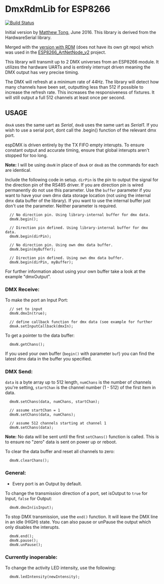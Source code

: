 # DmxRdmLib for ESP8266
[![Build Status](https://travis-ci.com/JonasArnold/DmxRdmLib_esp8266.svg?branch=master)](https://travis-ci.com/JonasArnold/DmxRdmLib_esp8266)

Initial version by [Matthew Tong](https://github.com/mtongnz/espDMX), June 2016.  This library is derived from the HardwareSerial library.

Merged with the [version with RDM](https://github.com/mtongnz/ESP8266_ArtNetNode_v2/tree/master/libs/espDMX_RDM) (does not have its own git repo) which was used in the [ESP8266_ArtNetNode_v2](https://github.com/mtongnz/ESP8266_ArtNetNode_v2) project.

This library will transmit up to 2 DMX universes from an ESP8266 module. It utilizes the hardware UARTs and is entirely interrupt driven meaning the DMX output has very precise timing.

The DMX will refresh at a minimum rate of 44Hz.  The library will detect how many channels have been set, outputting less than 512 if possible to increase the refresh rate. This increases the responsiveness of fixtures. It will still output a full 512 channels at least once per second.

## USAGE

```dmxA``` uses the same uart as *Serial*, ```dmxB``` uses the same uart as *Serial1*.  If you wish to use a serial port, dont call the .begin() function of the relevant dmx port.

espDMX is driven entirely by the TX FIFO empty interupts.  To ensure constant output and accurate timing, ensure that global interupts aren't stopped for too long.

**Note:** I will be using ```dmxN``` in place of ```dmxA``` or ```dmxB``` as the commands for each are identical.

Include the following code in setup. ```dirPin``` is the pin to output the signal for the direction pin of the RS485 driver. If you are direction pin is wired permanently do not use this parameter. Use the ```buffer``` parameter if you want to have your own dmx data storage location (not using the internal dmx data buffer of the library). If you want to use the internal buffer just don't use the parameter. Neither parameter is required. 
```
  // No direction pin. Using library-internal buffer for dmx data.
  dmxN.begin();
  
  // Direction pin defined. Using library-internal buffer for dmx data.
  dmxN.begin(dirPin);
	
  // No direction pin. Using own dmx data buffer.
  dmxN.begin(myBuffer);
  
  // Direction pin defined. Using own dmx data buffer.
  dmxN.begin(dirPin, myBuffer);
```

For further information about using your own buffer take a look at the example "dmxOutput".


### DMX Receive:

To make the port an Input Port:
```
  // set to input
  dmxN.dmxIn(true);
  
  // define callback function for dmx data (see example for further 
  dmxA.setInputCallback(dmxIn);
```

To get a pointer to the data buffer:
```
  dmxN.getChans();
```

If you used your own buffer (```begin()``` with parameter ```buf```) you can find the latest dmx data in the buffer you specified.


### DMX Send:

```data``` is a byte array up to 512 length, ```numChans``` is the number of channels you're setting, ```startChan``` is the channel number (1 - 512) of the first item in data.
```
  dmxN.setChans(data, numChans, startChan);
  
  // assume startChan = 1
  dmxN.setChans(data, numChans);
  
  // assume 512 channels starting at channel 1
  dmxN.setChans(data);
```
**Note:** No data will be sent until the first ```setChans()``` function is called.  This is to ensure no "zero" data is sent on power up or reboot.

To clear the data buffer and reset all channels to zero:
```
  dmxN.clearChans();
```


### General:

- Every port is an Output by default.

To change the transmission direction of a port, set isOutput to ```true``` for Input, ```false``` for Output:
```
  dmxN.dmxIn(isInput);
```

To stop DMX transmission, use the ```end()``` function.  It will leave the DMX line in an idle (HIGH) state.  You can also pause or unPause the output which only disables the interupts.
```
  dmxN.end();
  dmxN.pause();
  dmxN.unPause();
```


### Currently inoperable:

To change the activity LED intensity, use the following:
```
  dmxN.ledIntensity(newIntensity);
```